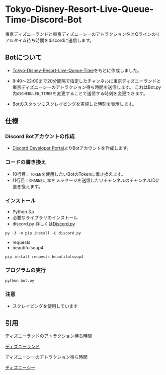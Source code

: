 # Tokyo-Disney-Resort-Live-Queue-Time-Discord-Bot
東京ディズニーランドと東京ディズニーシーのアトラクション名とQラインのリアルタイム待ち時間をdiscordに送信します。

## Botについて
- [Tokyo-Disney-Resort-Live-Queue-Time](https://github.com/llenn7711/Tokyo-Disney-Resort-Live-Queue-Time)をもとに作成しました。

- 8:40～22:00まで20分間隔で指定したチャンネルに東京ディズニーランドと東京ディズニーシーのアトラクション待ち時間を送信します。
  これはBot.py内の```CHEDULED_TIMES```を変更することで送信する時刻を変更できます。

- Botのスタッツにスクレイピングを実施した時刻を表示します。

## 仕様
### Discord Botアカウントの作成
- [Discord Developer Portal](https://discord.com/developers/applications)よりBotアカウントを作成します。

### コードの書き換え
- 10行目：```TOKEN```を使用したいBotのTokenに置き換えます。
- 11行目：```CHANNEL_ID```をメッセージを送信したいチャンネルのチャンネルIDに置き換えます。
  
### インストール
- Python 3.x
- 必要なライブラリのインストール
- discord.py
   詳しくは[Discord.py](https://github.com/Rapptz/discord.py)
  
```
py -3 -m pip install -U discord.py
```

  - requests
  - beautifulsoup4

```
pip install requests beautifulsoup4
```

### プログラムの実行

```
python bot.py
```

### 注意
- スクレイピングを使用しています

## 引用
ディズニーランドのアトラクション待ち時間

[ディズニーランド](https://tokyodisneyresort.info/realtime.php?park=land&order=area)

ディズニーシーのアトラクション待ち時間

[ディズニーシー](https://tokyodisneyresort.info/realtime.php?park=sea&order=area)
